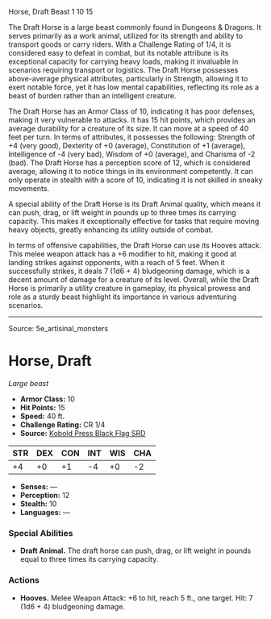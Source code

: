 <MonsterName/>Horse, Draft</MonsterName>
<CreatureType/>Beast</CreatureType>
<CR/>1</CR>
<AC/>10</AC>
<HP/>15</HP>
<summary>The Draft Horse is a large beast commonly found in Dungeons & Dragons. It serves primarily as a work animal, utilized for its strength and ability to transport goods or carry riders. With a Challenge Rating of 1/4, it is considered easy to defeat in combat, but its notable attribute is its exceptional capacity for carrying heavy loads, making it invaluable in scenarios requiring transport or logistics. The Draft Horse possesses above-average physical attributes, particularly in Strength, allowing it to exert notable force, yet it has low mental capabilities, reflecting its role as a beast of burden rather than an intelligent creature. </summary>

<detail>

The Draft Horse has an Armor Class of 10, indicating it has poor defenses, making it very vulnerable to attacks. It has 15 hit points, which provides an average durability for a creature of its size. It can move at a speed of 40 feet per turn. In terms of attributes, it possesses the following: Strength of +4 (very good), Dexterity of +0 (average), Constitution of +1 (average), Intelligence of -4 (very bad), Wisdom of +0 (average), and Charisma of -2 (bad). The Draft Horse has a perception score of 12, which is considered average, allowing it to notice things in its environment competently. It can only operate in stealth with a score of 10, indicating it is not skilled in sneaky movements.

A special ability of the Draft Horse is its Draft Animal quality, which means it can push, drag, or lift weight in pounds up to three times its carrying capacity. This makes it exceptionally effective for tasks that require moving heavy objects, greatly enhancing its utility outside of combat.

In terms of offensive capabilities, the Draft Horse can use its Hooves attack. This melee weapon attack has a +6 modifier to hit, making it good at landing strikes against opponents, with a reach of 5 feet. When it successfully strikes, it deals 7 (1d6 + 4) bludgeoning damage, which is a decent amount of damage for a creature of its level. Overall, while the Draft Horse is primarily a utility creature in gameplay, its physical prowess and role as a sturdy beast highlight its importance in various adventuring scenarios.</detail>



---

Source: 5e_artisinal_monsters

# Horse, Draft

*Large beast*

- **Armor Class:** 10
- **Hit Points:** 15
- **Speed:** 40 ft.
- **Challenge Rating:** CR 1/4
- **Source:** [Kobold Press Black Flag SRD](https://koboldpress.com/black-flag-roleplaying/)

| STR | DEX | CON | INT | WIS | CHA |
| --- | --- | --- | --- | --- | --- |
| +4 | +0 | +1 | -4 | +0 | -2 |

- **Senses:** —
- **Perception:** 12
- **Stealth:** 10
- **Languages:** —

### Special Abilities

- **Draft Animal.** The draft horse can push, drag, or lift weight in pounds equal to three times its carrying capacity.

### Actions

- **Hooves.** Melee Weapon Attack: +6 to hit, reach 5 ft., one target. Hit: 7 (1d6 + 4) bludgeoning damage.




